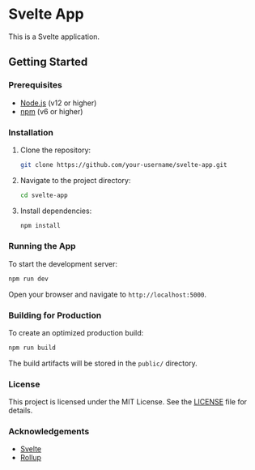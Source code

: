# Svelte App

This is a Svelte application.

## Getting Started

### Prerequisites

- [Node.js](https://nodejs.org/) (v12 or higher)
- [npm](https://www.npmjs.com/) (v6 or higher)

### Installation

1. Clone the repository:
    ```sh
    git clone https://github.com/your-username/svelte-app.git
    ```
2. Navigate to the project directory:
    ```sh
    cd svelte-app
    ```
3. Install dependencies:
    ```sh
    npm install
    ```

### Running the App

To start the development server:
```sh
npm run dev
```
Open your browser and navigate to `http://localhost:5000`.

### Building for Production

To create an optimized production build:
```sh
npm run build
```
The build artifacts will be stored in the `public/` directory.

### License

This project is licensed under the MIT License. See the [LICENSE](LICENSE) file for details.

### Acknowledgements

- [Svelte](https://svelte.dev/)
- [Rollup](https://rollupjs.org/)
